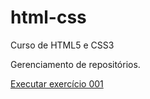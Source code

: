 # html-css
 Curso de HTML5 e CSS3

Gerenciamento de repositórios.

<a href="https://natanael98p.github.io/html-css/exercicios/ex001/index.html">Executar exercício 001</a>
